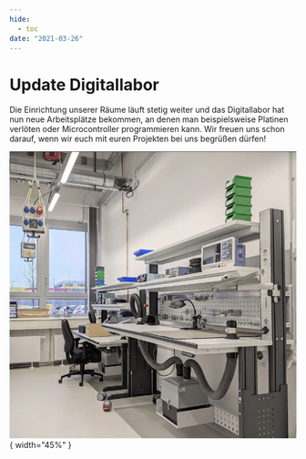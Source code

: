 ```yaml
---
hide:
  - toc
date: "2021-03-26"  
---
```


# Update Digitallabor

Die Einrichtung unserer Räume läuft stetig weiter und das Digitallabor hat nun neue Arbeitsplätze bekommen, an denen man beispielsweise Platinen verlöten oder Microcontroller programmieren kann.
Wir freuen uns schon darauf, wenn wir euch mit euren Projekten bei uns begrüßen dürfen! 

![Digitallabor mit Arbeitstischen und Maschinen](../medien/2021-03-26a.jpg){ width="45%" } 